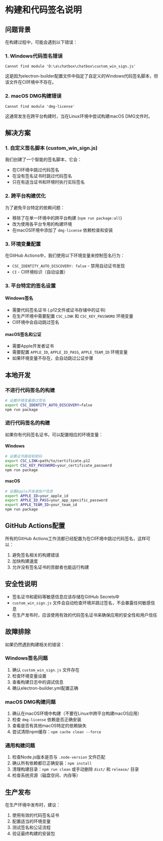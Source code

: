 # 构建和代码签名说明

## 问题背景

在构建过程中，可能会遇到以下错误：

### 1. Windows代码签名错误
```
Cannot find module 'D:\a\chatbox\chatbox\custom_win_sign.js'
```

这是因为electron-builder配置文件中指定了自定义的Windows代码签名脚本，但该文件在CI环境中不存在。

### 2. macOS DMG构建错误  
```
Cannot find module 'dmg-license'
```

这通常发生在跨平台构建时，当在Linux环境中尝试构建macOS DMG文件时。

## 解决方案

### 1. 自定义签名脚本 (custom_win_sign.js)

我们创建了一个智能的签名脚本，它会：
- 在CI环境中跳过代码签名
- 在没有签名证书时跳过代码签名
- 只在有适当证书和环境时执行实际签名

### 2. 跨平台构建优化

为了避免平台特定的依赖问题：
- 移除了在单一环境中的跨平台构建 (`npm run package:all`)
- 改为使用各平台专用的构建环境
- 在macOS环境中添加了 `dmg-license` 依赖检查和安装

### 3. 环境变量配置

在GitHub Actions中，我们使用以下环境变量来控制签名行为：
- `CSC_IDENTITY_AUTO_DISCOVERY: false` - 禁用自动证书发现
- `CI` - CI环境标识（自动设置）

### 3. 平台特定的签名设置

#### Windows签名
- 需要代码签名证书 (.p12文件或证书存储中的证书)
- 在生产环境中需要配置 `CSC_LINK` 和 `CSC_KEY_PASSWORD` 环境变量
- CI环境中会自动跳过签名

#### macOS签名和公证
- 需要Apple开发者证书
- 需要配置 `APPLE_ID`, `APPLE_ID_PASS`, `APPLE_TEAM_ID` 环境变量
- 如果环境变量不存在，会自动跳过公证步骤

## 本地开发

### 不进行代码签名的构建
```bash
# 设置环境变量跳过签名
export CSC_IDENTITY_AUTO_DISCOVERY=false
npm run package
```

### 进行代码签名的构建
如果你有代码签名证书，可以配置相应的环境变量：

#### Windows
```bash
# 设置证书路径和密码
export CSC_LINK=path/to/certificate.p12
export CSC_KEY_PASSWORD=your_certificate_password
npm run package
```

#### macOS
```bash
# 设置Apple开发者账户信息
export APPLE_ID=your_apple_id
export APPLE_ID_PASS=your_app_specific_password
export APPLE_TEAM_ID=your_team_id
npm run package
```

## GitHub Actions配置

所有的GitHub Actions工作流都已经配置为在CI环境中跳过代码签名，这样可以：
1. 避免签名相关的构建错误
2. 加快构建速度
3. 允许没有签名证书的贡献者也能运行构建

## 安全性说明

- 签名证书和密码等敏感信息应该存储在GitHub Secrets中
- `custom_win_sign.js` 文件会自动检查环境并跳过签名，不会暴露任何敏感信息
- 在生产发布时，应该使用有效的代码签名证书来确保应用的安全性和用户信任

## 故障排除

如果仍然遇到构建相关的错误：

### Windows签名问题
1. 确认 `custom_win_sign.js` 文件存在
2. 检查环境变量设置
3. 查看构建日志中的调试信息
4. 确认electron-builder.yml配置正确

### macOS DMG构建问题
1. 确认在macOS环境中构建（不要在Linux中跨平台构建macOS应用）
2. 检查 `dmg-license` 依赖是否正确安装
3. 查看是否有其他macOS特定的依赖缺失
4. 尝试清除npm缓存：`npm cache clean --force`

### 通用构建问题
1. 检查Node.js版本是否与 `.node-version` 文件匹配
2. 确认所有依赖都已正确安装：`npm install`
3. 清理构建目录：`npm run clean` 或手动删除 `dist/` 和 `release/` 目录
4. 检查系统资源（磁盘空间、内存等）

## 生产发布

在生产环境中发布时，建议：
1. 使用有效的代码签名证书
2. 配置适当的环境变量
3. 测试签名和公证流程
4. 验证最终构建的安装包

